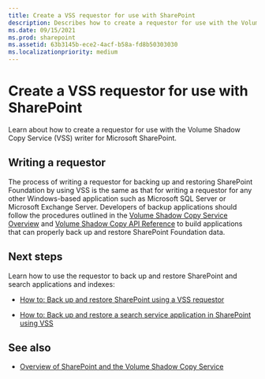 ```yaml
---
title: Create a VSS requestor for use with SharePoint
description: Describes how to create a requestor for use with the Volume Shadow Copy Service (VSS) writer for Microsoft SharePoint.
ms.date: 09/15/2021
ms.prod: sharepoint
ms.assetid: 63b3145b-ece2-4acf-b58a-fd8b50303030
ms.localizationpriority: medium
---
```



# Create a VSS requestor for use with SharePoint

Learn about how to create a requestor for use with the Volume Shadow Copy Service (VSS) writer for Microsoft SharePoint.

## Writing a requestor

The process of writing a requestor for backing up and restoring SharePoint Foundation by using VSS is the same as that for writing a requestor for any other Windows-based application such as Microsoft SQL Server or Microsoft Exchange Server. Developers of backup applications should follow the procedures outlined in the  [Volume Shadow Copy Service Overview](https://msdn.microsoft.com/library/aa384649%28VS.85%29.aspx) and [Volume Shadow Copy API Reference](https://msdn.microsoft.com/library/aa384648%28VS.85%29.aspx) to build applications that can properly back up and restore SharePoint Foundation data.
  
    
    

## Next steps
<a name="Next"> </a>

Learn how to use the requestor to back up and restore SharePoint and search applications and indexes:
  
    
    

-  [How to: Back up and restore SharePoint using a VSS requestor](how-to-back-up-and-restore-sharepoint-using-a-vss-requestor.md)
    
  
-  [How to: Back up and restore a search service application in SharePoint using VSS](how-to-back-up-and-restore-a-search-service-application-in-sharepoint-using.md)
    
  

## See also
<a name="bk_addresources"> </a>


-  [Overview of SharePoint and the Volume Shadow Copy Service](overview-of-sharepoint-and-the-volume-shadow-copy-service.md)
    
  

